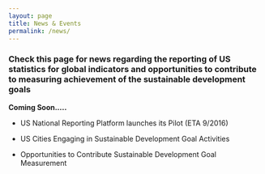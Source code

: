 ```yaml
---
layout: page
title: News & Events
permalink: /news/
---
```


### Check this page for news regarding the reporting of US statistics for global indicators and opportunities to contribute to measuring achievement of the sustainable development goals

**Coming Soon.....**


- US National Reporting Platform launches its Pilot (ETA 9/2016)

- US Cities Engaging in Sustainable Development Goal Activities

- Opportunities to Contribute Sustainable Development Goal Measurement
